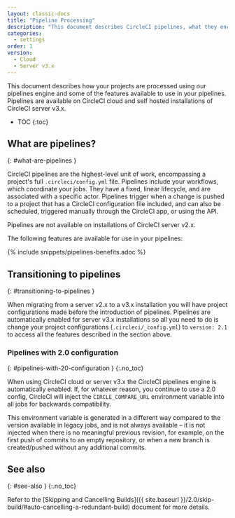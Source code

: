 ```yaml
---
layout: classic-docs
title: "Pipeline Processing"
description: "This document describes CircleCI pipelines, what they encompass, and some features available to use in your pipelines"
categories:
  - settings
order: 1
version:
  - Cloud
  - Server v3.x
---
```


This document describes how your projects are processed using our pipelines engine and some of the features available to use in your pipelines. Pipelines are available on CircleCI cloud and self hosted installations of CircleCI server v3.x.

* TOC
{:toc}

## What are pipelines?
{: #what-are-pipelines }

CircleCI pipelines are the highest-level unit of work, encompassing a project's full `.circleci/config.yml` file. Pipelines include your workflows, which coordinate your jobs. They have a fixed, linear lifecycle, and are associated with a specific actor. Pipelines trigger when a change is pushed to a project that has a CircleCI configuration file included, and can also be scheduled, triggered manually through the CircleCI app, or using the API.

Pipelines are not available on installations of CircleCI server v2.x.

The following features are available for use in your pipelines:

{% include snippets/pipelines-benefits.adoc %}

## Transitioning to pipelines
{: #transitioning-to-pipelines }

When migrating from a server v2.x to a v3.x installation you will have project configurations made before the introduction of pipelines. Pipelines are automatically enabled for server v3.x installations so all you need to do is change your project configurations (`.circleci/_config.yml`) to `version: 2.1` to access all the features described in the section above.

### Pipelines with 2.0 configuration
{: #pipelines-with-20-configuration }
{:.no_toc}

When using CircleCI cloud or server v3.x the CircleCI pipelines engine is automatically enabled. If, for whatever reason, you continue to use a 2.0 config, CircleCI will inject the `CIRCLE_COMPARE_URL` environment variable into all jobs for backwards compatibility.

This environment variable is generated in a different way compared to the version available in legacy jobs, and is not always available – it is not injected when there is no meaningful previous revision, for example, on the first push of commits to an empty repository, or when a new branch is created/pushed without any additional commits.

## See also
{: #see-also }
{:.no_toc}

Refer to the [Skipping and Cancelling Builds]({{ site.baseurl }}/2.0/skip-build/#auto-cancelling-a-redundant-build) document for more details.
